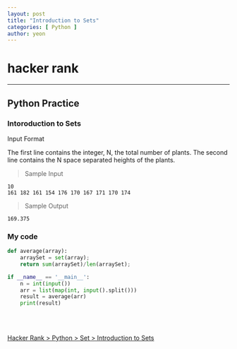 ```yaml
---
layout: post
title: "Introduction to Sets"
categories: [ Python ]
author: yeon
---
```


# hacker rank
---
## Python Practice
### Intoroduction to Sets

Input Format

The first line contains the integer, N, the total number of plants.
The second line contains the N space separated heights of the plants.



> Sample Input
~~~
10
161 182 161 154 176 170 167 171 170 174
~~~

> Sample Output
~~~
169.375
~~~

### My code
```python
def average(array):
    arraySet = set(array);
    return sum(arraySet)/len(arraySet);

if __name__ == '__main__':
    n = int(input())
    arr = list(map(int, input().split()))
    result = average(arr)
    print(result) 
```

<br>
<br>

[Hacker Rank > Python > Set > Introduction to Sets ](https://www.hackerrank.com/challenges/py-introduction-to-sets/problem)